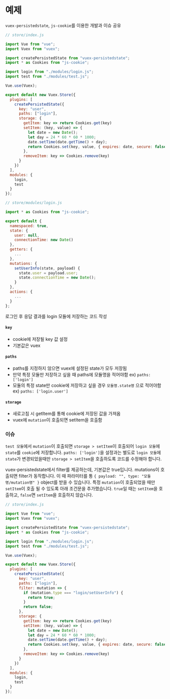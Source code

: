 # 예제

`vuex-persistedstate`, `js-cookie`를 이용한 개발과 이슈 공유

```javascript
// store/index.js

import Vue from "vue";
import Vuex from "vuex";

import createPersistedState from "vuex-persistedstate";
import * as Cookies from "js-cookie";

import login from "./modules/login.js";
import test from "./modules/test.js";

Vue.use(Vuex);

export default new Vuex.Store({
  plugins: [
    createPersistedState({
      key: "user",
      paths: ["login"],
      storage: {
        getItem: key => return Cookies.get(key)
        setItem: (key, value) => {
          let date = new Date();
          let day = 24 * 60 * 60 * 1000;
          date.setTime(date.getTime() + day);
          return Cookies.set(key, value, { expires: date, secure: false });
        },
        removeItem: key => Cookies.remove(key)
      }
    })
  ],
  modules: {
    login,
    test
  }
});

```

```javascript
// store/modules/login.js

import * as Cookies from "js-cookie";

export default {
  namespaced: true,
  state: {
    user: null,
    connectionTime: new Date()
  },
  getters: {
    ...
  },
  mutations: {
    setUserInfo(state, payload) {
      state.user = payload.user;
      state.connectionTime = new Date();
    }
  },
  actions: {
    ...
  }
};

```

로그인 후 응답 결과를 login 모듈에 저장하는 코드 작성

#### `key`

* cookie에 저장될 key 값 설정
* 기본값은 vuex

#### `paths`

* paths를 지정하지 않으면 vuex에 설정된 state가 모두 저장됨
* 만약 특정 모듈만 저장하고 싶을 때 paths에 모듈명을 적어야함 ex\) `paths: ['login']`
* 모듈의 특정 state만 cookie에 저장하고 싶을 경우 `모듈명.state명` 으로 적어야함  ex\) `paths: ['login.user']`

#### `storage`

* 새로고침 시 getItem를 통해 cookie에 저장된 값을 가져옴
* vuex에 `mutation`이 호출되면 setItem을 호출함

### 이슈

`test 모듈`에서 `mutation`이 호출되면 `storage > setItem`이 호출되어 `login 모듈`에 `state`를 `cookie`에 저장합니다. `paths: ['login']`을 설정과는 별도로 `login 모듈`에 `state`가 변경되었을때만 `storage > setItem`을 호출하도록 코드를 수정해야 합니다.

vuex-persistedstate에서 filter를 제공하는데, 기본값은 true입니다. mutations이 호출되면 filter가 동작합니다. 이 때 파라미터를 통 `{ payload: "", type: "모듈명/mutation명" }` object를 받을 수 있습니다. 특정 `mutation`이 호출되었을 때만 `setItem`이 호출 될 수 있도록 아래 조건문을 추가했습니다. `true`일 때는 `setItem`을 호출하고, `false`면 `setItem`을 호출하지 않습니다.

```javascript
// store/index.js

import Vue from "vue";
import Vuex from "vuex";

import createPersistedState from "vuex-persistedstate";
import * as Cookies from "js-cookie";

import login from "./modules/login.js";
import test from "./modules/test.js";

Vue.use(Vuex);

export default new Vuex.Store({
  plugins: [
    createPersistedState({
      key: "user",
      paths: ["login"],
      filter: mutation => {
        if (mutation.type === "login/setUserInfo") {
          return true;
        }
        return false;
      },
      storage: {
        getItem: key => return Cookies.get(key)
        setItem: (key, value) => {
          let date = new Date();
          let day = 24 * 60 * 60 * 1000;
          date.setTime(date.getTime() + day);
          return Cookies.set(key, value, { expires: date, secure: false });
        },
        removeItem: key => Cookies.remove(key)
      }
    })
  ],
  modules: {
    login,
    test
  }
});

```

